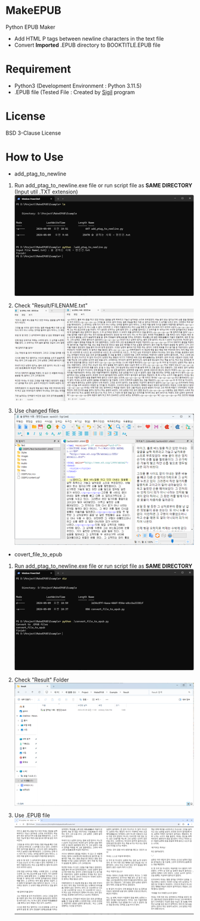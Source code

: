 # MakeEPUB
Python EPUB Maker
* Add HTML P tags between newline characters in the text file
* Convert **Imported** .EPUB directory to BOOKTITLE.EPUB file

# Requirement
* Python3 (Development Environment : Python 3.11.5)
* .EPUB file (Tested File : Created by [Sigil](https://github.com/Sigil-Ebook/Sigil) program

# License
BSD 3-Clause License

# How to Use
* add_ptag_to_newline
1. Run add_ptag_to_newline.exe file or run script file as **SAME DIRECTORY** (Input util .TXT extension)
![Add1](https://github.com/DaLae37/MakeEPUB/blob/main/Images/add1.png)

2. Check "Result/FILENAME.txt"
![Add2](https://github.com/DaLae37/MakeEPUB/blob/main/Images/add2.png)

3. Use changed files
![Add3](https://github.com/DaLae37/MakeEPUB/blob/main/Images/add3.png)


* covert_file_to_epub
1. Run add_ptag_to_newline.exe file or run script file as **SAME DIRECTORY**
![Convert1](https://github.com/DaLae37/MakeEPUB/blob/main/Images/convert1.png)

2. Check "Result" Folder
![Convert2](https://github.com/DaLae37/MakeEPUB/blob/main/Images/convert2.png)

3. Use .EPUB file
![Convert3](https://github.com/DaLae37/MakeEPUB/blob/main/Images/convert3.png)
